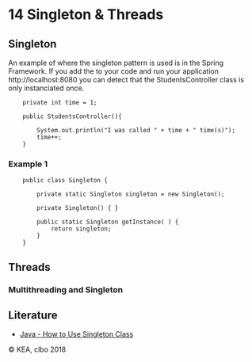 # 14 Singleton & Threads

## Singleton
An example of where the singleton pattern is used is in the Spring Framework. If you add the to your code and run your application http://localhost:8080 you can detect that the StudentsController class is only instanciated once.

````    
    private int time = 1;
    
    public StudentsController(){

        System.out.println("I was called " + time + " time(s)");
        time++;
    }
````     
### Example 1

````     
    public class Singleton {

        private static Singleton singleton = new Singleton();

        private Singleton() { }
        
        public static Singleton getInstance( ) {
            return singleton;
        }
    }
````    

## Threads

### Multithreading and Singleton

## Literature

* [Java - How to Use Singleton Class](https://www.tutorialspoint.com/java/java_using_singleton.htm)

&copy; KEA, clbo 2018
